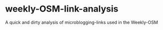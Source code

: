 # weekly-OSM-link-analysis
A quick and dirty analysis of microblogging-links used in the Weekly-OSM
